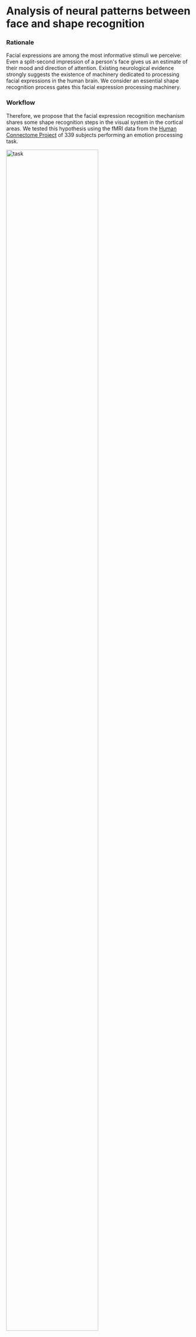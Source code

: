 # Analysis of neural patterns between face and shape recognition

### Rationale 

Facial expressions are among the most informative stimuli we perceive: Even a split-second impression of a person's face gives us an estimate of their mood and direction of attention. Existing neurological evidence strongly suggests the existence of machinery dedicated to processing facial expressions in the human brain. We consider an essential shape recognition process gates this facial expression processing machinery.

### Workflow

Therefore, we propose that the facial expression recognition mechanism shares some shape recognition steps in the visual system in the cortical areas. We tested this hypothesis using the fMRI data from the [Human Connectome Project](https://www.humanconnectome.org/study/hcp-young-adult/data-releases) of 339 subjects performing an emotion processing task.

<img src="https://lh5.googleusercontent.com/FQcAVfn-k_C7XQlMm_VCS2DtgL1POU2ZDi4EGAJPTr-TJX7zk06DE8nvqNYSzcYir95EMNU-R7O_kT2JopuYlsz-xMNWK5ZFF5A4a52mSZZ8s6s7afVibU8FuYCvrcpt02m-0jUc" alt="task"
	title="task paradigm" style="width: 70%; height: 90%" />

Similar to the [Hariri emotion task](https://science.sciencemag.org/content/297/5580/400.full) paradigm, the subjects matched fearful or angry facial expressions with expressions on the bottom of the screen and also matched geometric shapes like longitudinal and latitudinal ellipses.

We separately analysed BOLD activations of the cortical surface regions of the two tasks using Multi-variate pattern analysis. We first selected the top 5% most active brain regions for both the tasks using ANOVA feature selection. These selected features using a support vector machine, classified facial expressions recognition from resting-state with an accuracy of 83%, and 81% for the shape recognition task.

Further, the selected areas in ventral stream visual cortex like Posterior Inferior Temporal, Fusiform Face Complex, VMV3 in a ventromedial visual area, which best correlated with object recognition, showed a high correlation with facial expression recognition as well. The other cortical regions involving primary and early visual cortical sectors were also common to both the recognition tasks, but with varying degrees of activation. Their functional connectivity graphs were illustrated as: 



